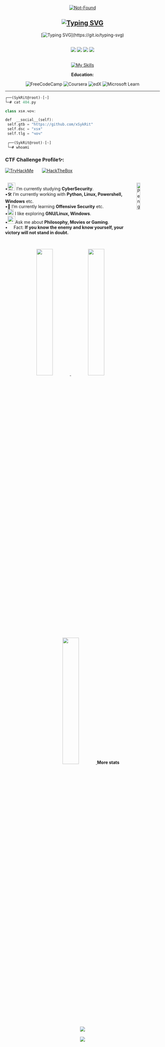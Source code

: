 <div align="center">
    <a href="https://git.io/typing-svg"><img src="https://readme-typing-svg.demolab.com?font=Roboto+Slab&color=%237E3ACE&size=30&center=true&vCenter=true&width=450&lines=Welcome+To+My+GitHub;I'm+SykRit;CyberSecurity+Enthusiast+;Penetration+Testing;Software+Engineering;Hacking+Lover+:3;Power+CTF+Lover+%3C3" alt="Not-Found"></a>

## [![Typing SVG](https://readme-typing-svg.demolab.com?font=Fira+Code&size=35&pause=1000&color=f034fd&width=435&lines=-------------------------------------)](https://git.io/typing-svg)
[![Typing SVG](https://readme-typing-svg.herokuapp.com?font=Fira+Code&duration=2000&pause=500&color=f034fd&multiline=true&width=435&height=180&lines=(SykRit@root)-[~]+%23+nc+-lvnp+1337;listening+on+%5Bany%5D+1337+...;connect+to+%5BSykRit%5D+profile;(n00b@PC-G5t6CX)-[~]+%23+cat+root.txt+;SW0gTm90IEhhY2tlciwgSnVzdCBIYXJkIFdvcmsK;....................................;...............H4CK3D!..............;..................................;..................................;..........................;..............................;.............................;)](https://git.io/typing-svg)
</div>

</br>


<div align="center"> 
  <a href="https://x.com/x_sykrit" target="_blank"><img src="https://img.shields.io/badge/X-000000?style=for-the-badge&logo=x&logoColor=white" target="_blank"></a>
  <a href="https://instagram.com/x.sykrit" target="_blank"><img src="https://img.shields.io/badge/-Instagram-%23E4405F?style=for-the-badge&logo=instagram&logoColor=white" target="_blank"></a>
 <a href="https://discord.gg/qKX8cGsErA" target="_blank"><img src="https://img.shields.io/badge/Discord-7289DA?style=for-the-badge&logo=discord&logoColor=white" target="_blank"></a> 
  <a href="https://www.linkedin.com/in/abdelilah-el-hassani" target="_blank"><img src="https://img.shields.io/badge/-LinkedIn-%230077B5?style=for-the-badge&logo=linkedin&logoColor=white" target="_blank"></a> 
</div>

</br>

<div align="center">  

[![My Skills](https://skillicons.dev/icons?i=github,git,linux,windows,kali,arch,python,bash,azure,docker,discord,bots,powershell,wordpress,php,html,css,nodejs,mysql,mongodb,vim,visualstudio,vscode,stackoverflow,&perline=12)](https://skillicons.dev)

</div>

<div align="center" width="50">
  
  <p><strong>Education:</strong></p>

  ![FreeCodeCamp](https://img.shields.io/badge/Freecodecamp-%23123.svg?&style=for-the-badge&logo=freecodecamp&logoColor=green)
  ![Coursera](https://img.shields.io/badge/Coursera-%230056D2.svg?style=for-the-badge&logo=Coursera&logoColor=white)
  ![edX](https://img.shields.io/badge/edX-%2302262B.svg?style=for-the-badge&logo=edX&logoColor=white)
  ![Microsoft Learn](https://img.shields.io/badge/Microsoft_Learn-258ffa?style=for-the-badge&logo=microsoft&logoColor=white)

  
</div>
      
<hr></hr>

```dart
┌──(SykRit@root)-[~]
└─# cat 404.py

class хsя.чоч:

def  __social__(self):
 self.gtb = "https://github.com/xSykRit"
 self.dsc = "хsя" 
 self.tlg = "чоч"
  
 ┌──(SykRit@root)-[~]
 └─# whoami

```



### CTF Challenge Profile✨:

 <div align="center" style="display: flex;">
    <a href="https://tryhackme.com/p/sykrit"><img src="https://tryhackme-badges.s3.amazonaws.com/sykrit.png" alt="TryHackMe"></a> &nbsp; &nbsp; &nbsp; &nbsp;
    <a href="https://app.hackthebox.com/profile/1838991"><img src="http://www.hackthebox.eu/badge/image/1838991" alt="HackTheBox"></a>
</div>

<br>

<div align="left">

•<img alt="GIF" src="https://github.com/SP-XD/SP-XD/blob/main/images/Developer.gif" width="25" /> I’m currently studying **CyberSecurity**.<img align="right" src="https://raw.githubusercontent.com/Tarikul-Islam-Anik/Animated-Fluent-Emojis/master/Emojis/Animals/Penguin.png" alt="Penguin" width="15%" /><br> 
•🛠 I’m currently working with **Python, Linux, Powershell, Windows** etc.<br>
•🚀 I’m currently learning **Offensive Security** etc.<br>
•<img src="https://github.com/SP-XD/SP-XD/blob/main/images/hyperkitty.gif?raw=true" width="20" />  I like exploring **GNU/Linux, Windows**.<br>
•<img src="https://github.com/SP-XD/SP-XD/blob/main/images/message.gif?raw=true" width="25" />Ask me about **Philosophy, Movies or Gaming**.<br>
•    <img src="https://github.com/SP-XD/SP-XD/blob/main/images/lightning.gif?raw=true" width="12" />&nbsp;Fact: **If you know the enemy and know yourself, your victory will not stand in doubt.**<br>

</div>

&nbsp; &nbsp;

<div align="center" >
    <a  href="https://github.com/xSykRit">
        <img src="http://github-profile-summary-cards.vercel.app/api/cards/stats?username=xSykRit&theme=react" width="32.5%">
        <img src="http://github-profile-summary-cards.vercel.app/api/cards/repos-per-language?username=xSykRit&theme=react" width="32.5%">
        <img src="http://github-profile-summary-cards.vercel.app/api/cards/most-commit-language?username=xSykRit&theme=react" width="32.5%">
    </a>
    <strong>More stats</strong><br>
    <img align="center" src="http://github-profile-summary-cards.vercel.app/api/cards/profile-details?username=xSykRit&theme=react">
</div>

<br>

<div align="center" >
    <img align="center" src="https://raw.githubusercontent.com/Sutil/Sutil/2b2fad3bf54522bb30c8c170591fc68ff51b69e6/github-contribution-grid-snake2.svg">
</div>
